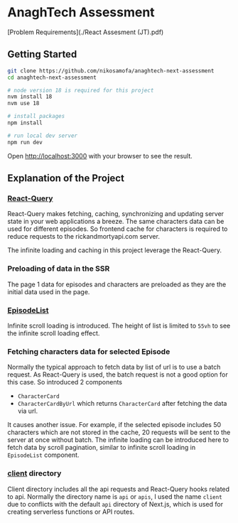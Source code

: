 # AnaghTech Assessment

[Problem Requirements](./React Assesment (JT).pdf)

## Getting Started

```bash
git clone https://github.com/nikosamofa/anaghtech-next-assessment
cd anaghtech-next-assessment

# node version 18 is required for this project
nvm install 18
nvm use 18

# install packages
npm install

# run local dev server
npm run dev
```

Open [http://localhost:3000](http://localhost:3000) with your browser to see the result.

## Explanation of the Project

### [React-Query](https://tanstack.com/query/v5/docs/react/overview)

React-Query makes fetching, caching, synchronizing and updating server state in your web applications a breeze.
The same characters data can be used for different episodes. So frontend cache for characters is required to reduce requests to the rickandmortyapi.com server.

The infinite loading and caching in this project leverage the React-Query.

### Preloading of data in the SSR

The page 1 data for episodes and characters are preloaded as they are the initial data used in the page.

### [EpisodeList](./src/components/Home/EpisodeList/index.tsx)

Infinite scroll loading is introduced.
The height of list is limited to `55vh` to see the infinite scroll loading effect.

### Fetching characters data for selected Episode

Normally the typical approach to fetch data by list of url is to use a batch request.
As React-Query is used, the batch request is not a good option for this case. So introduced 2 components

- `CharacterCard`
- `CharacterCardByUrl` which returns `CharacterCard` after fetching the data via url.

It causes another issue. For example, if the selected episode includes 50 characters which are not stored in the cache, 20 requests will be sent to the server at once without batch.
The infinite loading can be introduced here to fetch data by scroll pagination, similar to infinite scroll loading in `EpisodeList` component.

### [client](./src/client/) directory

Client directory includes all the api requests and React-Query hooks related to api.
Normally the directory name is `api` or `apis`, I used the name `client` due to conflicts with the default `api` directory of Next.js, which is used for creating serverless functions or API routes.
